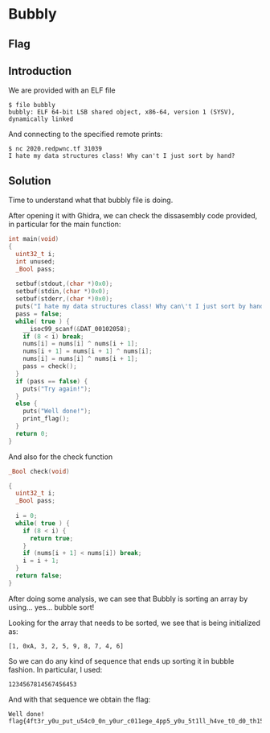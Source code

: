 # Bubbly

## Flag

## Introduction
We are provided with an ELF file

```
$ file bubbly
bubbly: ELF 64-bit LSB shared object, x86-64, version 1 (SYSV), dynamically linked
```

And connecting to the specified remote prints:
```
$ nc 2020.redpwnc.tf 31039
I hate my data structures class! Why can't I just sort by hand?
```

## Solution
Time to understand what that bubbly file is doing.

After opening it with Ghidra, we can check the dissasembly code provided, in particular for the main function:

```c
int main(void)
{
  uint32_t i;
  int unused;
  _Bool pass;
  
  setbuf(stdout,(char *)0x0);
  setbuf(stdin,(char *)0x0);
  setbuf(stderr,(char *)0x0);
  puts("I hate my data structures class! Why can\'t I just sort by hand?");
  pass = false;
  while( true ) {
    __isoc99_scanf(&DAT_00102058);
    if (8 < i) break;
    nums[i] = nums[i] ^ nums[i + 1];
    nums[i + 1] = nums[i + 1] ^ nums[i];
    nums[i] = nums[i] ^ nums[i + 1];
    pass = check();
  }
  if (pass == false) {
    puts("Try again!");
  }
  else {
    puts("Well done!");
    print_flag();
  }
  return 0;
}
```

And also for the check function

```c
_Bool check(void)

{
  uint32_t i;
  _Bool pass;
  
  i = 0;
  while( true ) {
    if (8 < i) {
      return true;
    }
    if (nums[i + 1] < nums[i]) break;
    i = i + 1;
  }
  return false;
}
```

After doing some analysis, we can see that Bubbly is sorting an array by using... yes... bubble sort!

Looking for the array that needs to be sorted, we see that is being initialized as:

```
[1, 0xA, 3, 2, 5, 9, 8, 7, 4, 6]
```

So we can do any kind of sequence that ends up sorting it in bubble fashion. In particular, I used:
```
1234567814567456453
```

And with that sequence we obtain the flag:
```
Well done!
flag{4ft3r_y0u_put_u54c0_0n_y0ur_c011ege_4pp5_y0u_5t1ll_h4ve_t0_d0_th15_57uff}
```
